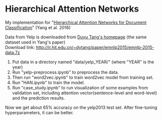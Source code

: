 # Hierarchical Attention Networks
My implementation for "[Hierarchical Attention Networks for Document Classification](http://www.cs.cmu.edu/~./hovy/papers/16HLT-hierarchical-attention-networks.pdf)" (Yang et al. 2016)

Data from Yelp is downloaded from [Duyu Tang's homepage](http://ir.hit.edu.cn/~dytang/) (the same dataset used in Yang's paper)  
Download link: http://ir.hit.edu.cn/~dytang/paper/emnlp2015/emnlp-2015-data.7z

1. Put data in a directory named "data/yelp_YEAR/" (where "YEAR" is the year)  
2. Run "yelp-preprocess.ipynb" to preprocess the data.  
3. Then run "word2vec.ipynb" to train word2vec model from training set.  
4. Run "HAN.ipynb" to train the model.  
5. Run "case_study.ipynb" to run visualization of some examples from validation set, including attention vector(sentence-level and word-level) and the prediction results.  

Now we get about 65% accuracy on the yelp2013 test set. After fine-tuning hyperparameters, it can be better.

